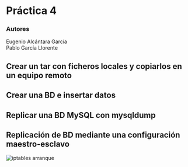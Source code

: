 # Práctica 4
### Autores
Eugenio Alcántara García  
Pablo García Llorente

## Crear un tar con ficheros locales y copiarlos en un equipo remoto

## Crear una BD e insertar datos

## Replicar una BD MySQL con mysqldump

## Replicación de BD mediante una configuración maestro-esclavo


![iptables arranque](./imagenes/iptablesArranque.PNG)



 


